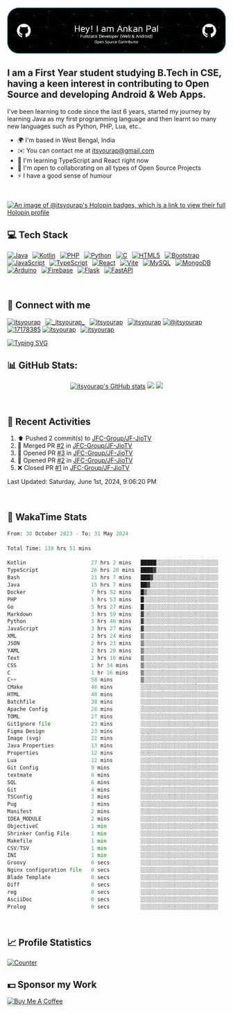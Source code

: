 ![itsyourap-github-header](./itsyourap-github-header-image.png)

## I am a First Year student studying B.Tech in CSE, having a keen interest in contributing to Open Source and developing Android & Web Apps.

I've been learning to code since the last 6 years, started my journey by learning Java as my first programming language and then learnt so many new languages such as Python, PHP, Lua, etc..

- 🌍 I'm based in West Bengal, India
- ✉️ You can contact me at [itsyourap@gmail.com](mailto:itsyourap@gmail.com)
- 🧠 I'm learning TypeScript and React right now
- 🤝 I'm open to collaborating on all types of Open Source Projects
- ⚡ I have a good sense of humour

<br />

[![An image of @itsyourap's Holopin badges, which is a link to view their full Holopin profile](https://holopin.me/itsyourap)](https://holopin.io/@itsyourap)

## 💻 Tech Stack

<p align="left">
  <a href="https://www.oracle.com/java/" target="_blank" rel="noreferrer"><img src="https://raw.githubusercontent.com/danielcranney/readme-generator/main/public/icons/skills/java-colored.svg" width="36" height="36" alt="Java" /></a>&ensp;
  <a href="https://kotlinlang.org/" target="_blank" rel="noreferrer"><img src="https://raw.githubusercontent.com/danielcranney/readme-generator/main/public/icons/skills/kotlin-colored.svg" width="36" height="36" alt="Kotlin" /></a>&ensp;
  <a href="https://www.php.net/" target="_blank" rel="noreferrer"><img src="https://raw.githubusercontent.com/danielcranney/readme-generator/main/public/icons/skills/php-colored.svg" width="36" height="36" alt="PHP" /></a>&ensp;
  <a href="https://www.python.org/" target="_blank" rel="noreferrer"><img src="https://raw.githubusercontent.com/danielcranney/readme-generator/main/public/icons/skills/python-colored.svg" width="36" height="36" alt="Python" /></a>&ensp;
  <a href="https://en.wikipedia.org/wiki/C_(programming_language)" target="_blank" rel="noreferrer"><img src="https://raw.githubusercontent.com/danielcranney/readme-generator/main/public/icons/skills/c-colored.svg" width="36" height="36" alt="C" /></a>&ensp;
  <a href="https://developer.mozilla.org/en-US/docs/Glossary/HTML5" target="_blank" rel="noreferrer"><img src="https://raw.githubusercontent.com/danielcranney/readme-generator/main/public/icons/skills/html5-colored.svg" width="36" height="36" alt="HTML5" /></a>&ensp;
  <a href="https://getbootstrap.com/" target="_blank" rel="noreferrer"><img src="https://raw.githubusercontent.com/danielcranney/readme-generator/main/public/icons/skills/bootstrap-colored.svg" width="36" height="36" alt="Bootstrap" /></a>&ensp;
  <a href="https://www.javascript.com/" target="_blank" rel="noreferrer"><img src="https://raw.githubusercontent.com/danielcranney/readme-generator/main/public/icons/skills/javascript-colored.svg" width="36" height="36" alt="JavaScript" /></a>&ensp;
  <a href="https://www.typescriptlang.org/" target="_blank" rel="noreferrer"><img src="https://raw.githubusercontent.com/danielcranney/readme-generator/main/public/icons/skills/typescript-colored.svg" width="36" height="36" alt="TypeScript" /></a>&ensp;
  <a href="https://react.dev/" target="_blank" rel="noreferrer"><img src="https://raw.githubusercontent.com/danielcranney/readme-generator/main/public/icons/skills/react-colored.svg" width="36" height="36" alt="React" /></a>&ensp;
  <a href="https://vitejs.dev/" target="_blank" rel="noreferrer"><img src="https://raw.githubusercontent.com/danielcranney/readme-generator/main/public/icons/skills/vite-colored.svg" width="36" height="36" alt="Vite" /></a>&ensp;
  <a href="https://www.mysql.com/" target="_blank" rel="noreferrer"><img src="https://raw.githubusercontent.com/danielcranney/readme-generator/main/public/icons/skills/mysql-colored.svg" width="36" height="36" alt="MySQL" /></a>&ensp;
  <a href="https://www.mongodb.com/" target="_blank" rel="noreferrer"><img src="https://raw.githubusercontent.com/danielcranney/readme-generator/main/public/icons/skills/mongodb-colored.svg" width="36" height="36" alt="MongoDB" /></a>&ensp;
  <a href="https://www.arduino.cc/" target="_blank" rel="noreferrer"><img src="https://raw.githubusercontent.com/danielcranney/readme-generator/main/public/icons/skills/arduino-colored.svg" width="36" height="36" alt="Arduino" /></a>&ensp;
  <a href="https://firebase.google.com/" target="_blank" rel="noreferrer"><img src="https://raw.githubusercontent.com/danielcranney/readme-generator/main/public/icons/skills/firebase-colored.svg" width="36" height="36" alt="Firebase" /></a>&ensp;
  <a href="https://flask.palletsprojects.com/" target="_blank" rel="noreferrer"><img src="https://raw.githubusercontent.com/danielcranney/readme-generator/main/public/icons/skills/flask-colored.svg" width="36" height="36" alt="Flask" /></a>&ensp;
  <a href="https://fastapi.tiangolo.com/" target="_blank" rel="noreferrer"><img src="https://raw.githubusercontent.com/danielcranney/readme-generator/main/public/icons/skills/fastapi-colored.svg" width="36" height="36" alt="FastAPI" /></a>&ensp;
</p>
<br />

## 🔗 Connect with me

<p align="left">
   <a href="https://linkedin.com/in/itsyourap" target="blank"><img src="https://raw.githubusercontent.com/rahuldkjain/github-profile-readme-generator/master/src/images/icons/Social/linked-in-alt.svg" alt="itsyourap" height="30" width="40" /></a>&ensp;
   <a href="https://instagram.com/__itsyourap__" target="blank"><img src="https://raw.githubusercontent.com/rahuldkjain/github-profile-readme-generator/master/src/images/icons/Social/instagram.svg" alt="_itsyourap_" height="30" width="40" /></a>&ensp;
   <a href="https://fb.com/itsyourap" target="blank"><img src="https://raw.githubusercontent.com/rahuldkjain/github-profile-readme-generator/master/src/images/icons/Social/facebook.svg" alt="itsyourap" height="30" width="40" /></a>&ensp;
   <a href="https://dev.to/itsyourap" target="blank"><img src="https://raw.githubusercontent.com/rahuldkjain/github-profile-readme-generator/master/src/images/icons/Social/devto.svg" alt="itsyourap" height="30" width="40" /></a>
   <a href="https://medium.com/@itsyourap" target="blank"><img src="https://raw.githubusercontent.com/rahuldkjain/github-profile-readme-generator/master/src/images/icons/Social/medium.svg" alt="@itsyourap" height="30" width="40" /></a>
   <a href="https://stackoverflow.com/users/17178385" target="blank"><img src="https://raw.githubusercontent.com/rahuldkjain/github-profile-readme-generator/master/src/images/icons/Social/stack-overflow.svg" alt="17178385" height="30" width="40" /></a>
   <a href="https://www.leetcode.com/itsyourap" target="blank"><img src="https://raw.githubusercontent.com/rahuldkjain/github-profile-readme-generator/master/src/images/icons/Social/leet-code.svg" alt="itsyourap" height="30" width="40" /></a>&ensp;
   <a href="https://auth.geeksforgeeks.org/user/itsyourap" target="blank"><img src="https://raw.githubusercontent.com/rahuldkjain/github-profile-readme-generator/master/src/images/icons/Social/geeks-for-geeks.svg" alt="itsyourap" height="30" width="40" /></a>&ensp;
</p>
<a href="#"><img src="https://readme-typing-svg.herokuapp.com?font=Hack+Nerd+Font&duration=2000&pause=500&color=E6EDF3&random=false&width=435&lines=Feel+free+to+connect+with+me+%F0%9F%98%8A+" alt="Typing SVG" /></a>
<br />

## 📊 GitHub Stats:

<p align="center">
   <a href="#"><img src="https://github-readme-stats.vercel.app/api?username=itsyourap&show_icons=true&hide=&count_private=true&title_color=0891b2&text_color=ffffff&icon_color=0891b2&bg_color=1c1917&hide_border=true&show_icons=true&custom_title=My%20GitHub%20Stats&card_width=420px" alt="itsyourap's GitHub stats" /></a>
   <a href="#"><img src="https://github-readme-streak-stats.herokuapp.com/?user=itsyourap&stroke=ffffff&background=1c1917&ring=0891b2&fire=0891b2&currStreakNum=ffffff&currStreakLabel=0891b2&sideNums=ffffff&sideLabels=ffffff&dates=ffffff&hide_border=true&card_width=420px" /></a>
   <a href="#"><img src="https://github-readme-activity-graph.vercel.app/graph?username=itsyourap&theme=github-compact&custom_title=My%20GitHub%20Contribution%20Graph&radius=16&hide_border=true&area=true" /></a>
</p>
<br />

## 🔄 Recent Activities

<!--RECENT_ACTIVITY:start-->
1. ⬆️ Pushed 2 commit(s) to [JFC-Group/JF-JioTV](https://github.com/JFC-Group/JF-JioTV)<br>
2. 🎉 Merged PR [#2](https://github.com/JFC-Group/JF-JioTV/pull/2) in [JFC-Group/JF-JioTV](https://github.com/JFC-Group/JF-JioTV)<br>
3. 💪 Opened PR [#3](https://github.com/JFC-Group/JF-JioTV/pull/3) in [JFC-Group/JF-JioTV](https://github.com/JFC-Group/JF-JioTV)<br>
4. 💪 Opened PR [#2](https://github.com/JFC-Group/JF-JioTV/pull/2) in [JFC-Group/JF-JioTV](https://github.com/JFC-Group/JF-JioTV)<br>
5. ❌ Closed PR [#1](https://github.com/JFC-Group/JF-JioTV/pull/1) in [JFC-Group/JF-JioTV](https://github.com/JFC-Group/JF-JioTV)<br>
<!--RECENT_ACTIVITY:end-->

<!--RECENT_ACTIVITY:last_update-->
Last Updated: Saturday, June 1st, 2024, 9:06:20 PM
<!--RECENT_ACTIVITY:last_update_end-->
<br />

## 🔄 WakaTime Stats

<!--START_SECTION:waka-->

```python
From: 30 October 2023 - To: 31 May 2024

Total Time: 138 hrs 51 mins

Kotlin                     27 hrs 2 mins   █████░░░░░░░░░░░░░░░░░░░░   19.46 %
TypeScript                 26 hrs 20 mins  ████▓░░░░░░░░░░░░░░░░░░░░   18.94 %
Bash                       21 hrs 7 mins   ███▓░░░░░░░░░░░░░░░░░░░░░   15.23 %
Java                       15 hrs 7 mins   ██▓░░░░░░░░░░░░░░░░░░░░░░   10.90 %
Docker                     7 hrs 52 mins   █▒░░░░░░░░░░░░░░░░░░░░░░░   05.65 %
PHP                        5 hrs 53 mins   █░░░░░░░░░░░░░░░░░░░░░░░░   04.22 %
Go                         5 hrs 27 mins   █░░░░░░░░░░░░░░░░░░░░░░░░   03.94 %
Markdown                   3 hrs 59 mins   ▓░░░░░░░░░░░░░░░░░░░░░░░░   02.85 %
Python                     3 hrs 46 mins   ▓░░░░░░░░░░░░░░░░░░░░░░░░   02.74 %
JavaScript                 3 hrs 27 mins   ▓░░░░░░░░░░░░░░░░░░░░░░░░   02.51 %
XML                        2 hrs 24 mins   ▒░░░░░░░░░░░░░░░░░░░░░░░░   01.71 %
JSON                       2 hrs 23 mins   ▒░░░░░░░░░░░░░░░░░░░░░░░░   01.71 %
YAML                       2 hrs 20 mins   ▒░░░░░░░░░░░░░░░░░░░░░░░░   01.71 %
Text                       2 hrs 10 mins   ▒░░░░░░░░░░░░░░░░░░░░░░░░   01.60 %
CSS                        1 hr 34 mins    ▒░░░░░░░░░░░░░░░░░░░░░░░░   01.14 %
C                          1 hr 16 mins    ▒░░░░░░░░░░░░░░░░░░░░░░░░   00.91 %
C++                        58 mins         ▒░░░░░░░░░░░░░░░░░░░░░░░░   00.68 %
CMake                      48 mins         ░░░░░░░░░░░░░░░░░░░░░░░░░   00.57 %
HTML                       40 mins         ░░░░░░░░░░░░░░░░░░░░░░░░░   00.51 %
Batchfile                  38 mins         ░░░░░░░░░░░░░░░░░░░░░░░░░   00.46 %
Apache Config              28 mins         ░░░░░░░░░░░░░░░░░░░░░░░░░   00.34 %
TOML                       27 mins         ░░░░░░░░░░░░░░░░░░░░░░░░░   00.34 %
GitIgnore file             23 mins         ░░░░░░░░░░░░░░░░░░░░░░░░░   00.29 %
Figma Design               23 mins         ░░░░░░░░░░░░░░░░░░░░░░░░░   00.29 %
Image (svg)                22 mins         ░░░░░░░░░░░░░░░░░░░░░░░░░   00.29 %
Java Properties            13 mins         ░░░░░░░░░░░░░░░░░░░░░░░░░   00.17 %
Properties                 12 mins         ░░░░░░░░░░░░░░░░░░░░░░░░░   00.17 %
Lua                        12 mins         ░░░░░░░░░░░░░░░░░░░░░░░░░   00.17 %
Git Config                 9 mins          ░░░░░░░░░░░░░░░░░░░░░░░░░   00.11 %
textmate                   8 mins          ░░░░░░░░░░░░░░░░░░░░░░░░░   00.11 %
SQL                        6 mins          ░░░░░░░░░░░░░░░░░░░░░░░░░   00.06 %
Git                        4 mins          ░░░░░░░░░░░░░░░░░░░░░░░░░   00.06 %
TSConfig                   3 mins          ░░░░░░░░░░░░░░░░░░░░░░░░░   00.06 %
Pug                        3 mins          ░░░░░░░░░░░░░░░░░░░░░░░░░   00.06 %
Manifest                   2 mins          ░░░░░░░░░░░░░░░░░░░░░░░░░   00.00 %
IDEA_MODULE                2 mins          ░░░░░░░░░░░░░░░░░░░░░░░░░   00.00 %
ObjectiveC                 1 min           ░░░░░░░░░░░░░░░░░░░░░░░░░   00.00 %
Shrinker Config File       1 min           ░░░░░░░░░░░░░░░░░░░░░░░░░   00.00 %
Makefile                   1 min           ░░░░░░░░░░░░░░░░░░░░░░░░░   00.00 %
CSV/TSV                    1 min           ░░░░░░░░░░░░░░░░░░░░░░░░░   00.00 %
INI                        1 min           ░░░░░░░░░░░░░░░░░░░░░░░░░   00.00 %
Groovy                     0 secs          ░░░░░░░░░░░░░░░░░░░░░░░░░   00.00 %
Nginx configuration file   0 secs          ░░░░░░░░░░░░░░░░░░░░░░░░░   00.00 %
Blade Template             0 secs          ░░░░░░░░░░░░░░░░░░░░░░░░░   00.00 %
Diff                       0 secs          ░░░░░░░░░░░░░░░░░░░░░░░░░   00.00 %
reg                        0 secs          ░░░░░░░░░░░░░░░░░░░░░░░░░   00.00 %
AsciiDoc                   0 secs          ░░░░░░░░░░░░░░░░░░░░░░░░░   00.00 %
Prolog                     0 secs          ░░░░░░░░░░░░░░░░░░░░░░░░░   00.00 %
```

<!--END_SECTION:waka-->
<br />

## 📈 Profile Statistics

<a href="https://github.com/itsyourap"><img height="30" title="Counter" src="https://komarev.com/ghpvc/?username=itsyourap&color=red&style=for-the-badge"></a>
<br />

## 💵 Sponsor my Work

<a href="https://www.buymeacoffee.com/itsyourap" target="_blank"><img src="https://www.buymeacoffee.com/assets/img/custom_images/orange_img.png" alt="Buy Me A Coffee" style="height: 41px !important;width: 174px !important;box-shadow: 0px 3px 2px 0px rgba(190, 190, 190, 0.5) !important;-webkit-box-shadow: 0px 3px 2px 0px rgba(190, 190, 190, 0.5) !important;" ></a>
<br />


